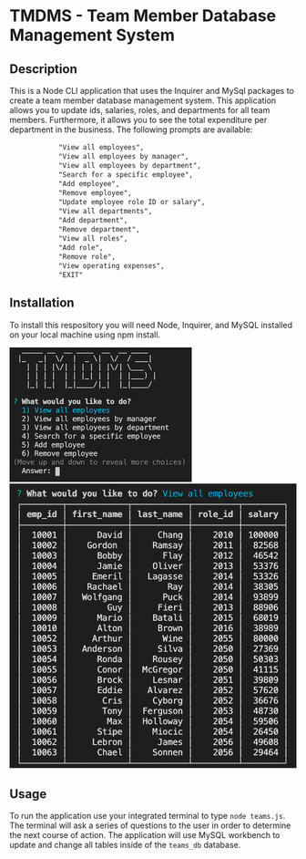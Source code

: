 # TMDMS - Team Member Database Management System

## Description

This is a Node CLI application that uses the Inquirer and MySql packages to create a team member database management system. This application allows you to update ids, salaries, roles, and departments for all team members. Furthermore, it allows you to see the total expenditure per department in the business. The following prompts are available:    

                "View all employees",
                "View all employees by manager",
                "View all employees by department",
                "Search for a specific employee",
                "Add employee",
                "Remove employee",
                "Update employee role ID or salary",
                "View all departments",
                "Add department",
                "Remove department",
                "View all roles",
                "Add role",
                "Remove role",
                "View operating expenses",
                "EXIT"

## Installation

To install this respository you will need Node, Inquirer, and MySQL installed on your local machine using npm install. 


![](/assets/startup.png)
![](/assets/employees.png)


## Usage

To run the application use your integrated terminal to type `node teams.js`. The terminal will ask a series of questions to the user in order to determine the next course of action. The application will use MySQL workbench to update and change all tables inside of the `teams_db` database. 
